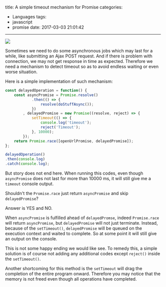 title: A simple timeout mechanism for Promise
categories:
  - Languages
tags:
  - javascript
  - promise
date: 2017-03-03 21:01:42
---
![](/img/2017/03/promise.png)

Sometimes we need to do some asynchronous jobs which may last for a while, like submitting an Ajax POST request. And if there is problem with connection, we may not get response in time as expected. Therefore we need a mechanism to detect timeout so as to avoid endless waiting or even worse situation.

Here is a simple implementation of such mechanism:

```javascript
const delayedOperation = function() {
    const asyncPromise = Promise.resolve()
            .then(() => {
                resolve(doStuffAsync());
            })
        , delayedPromise = new Promise((resolve, reject) => {
            setTimeout(() => {
                console.log('timeout');
                reject('Timeout');
            }, 10000);
        });
    return Promise.race([openUrlPromise, delayedPromise]);
};

delayedOperation()
.then(console.log)
.catch(console.log);
```

But story does not end here. When running this codes, even though `asyncPromise` does not last for more than 10000 ms, it will still give me a `timeout` console output.

Shouldn't the `Promise.race` just return `asyncPromise` and skip `delayedPromise`?

Answer is YES and NO.

When `asyncPromise` is fulfilled ahead of `delayedPromse`, indeed `Promise.race` will return `asyncPromise`, but `delayedPromise` will not just terminate. Instead, because of the `setTimeout()`, `delayedPromise` will be queued on the execution context and waited to complete. So at some point it will still give an output on the console.

This is not some happy ending we would like see. To remedy this, a simple solution is of course not adding any additional codes except `reject()` inside the `setTimeout()`.

Another shortcoming for this method is the `setTimeout` will drag the completion of the entire program onward. Therefore you may notice that the memory is not freed even though all operations have completed.